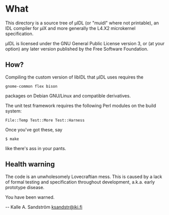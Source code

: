 
What
====

This directory is a source tree of µIDL (or "muidl" where not printable), an
IDL compiler for µiX and more generally the L4.X2 microkernel specification.

µIDL is licensed under the GNU General Public License version 3, or (at your
option) any later version published by the Free Software Foundation.


How?
----

Compiling the custom version of libIDL that µIDL uses requires the

    gnome-common flex bison

packages on Debian GNU/Linux and compatible derivatives.

The unit test framework requires the following Perl modules on the build
system:

    File::Temp Test::More Test::Harness

Once you've got these, say

    $ make

like there's ass in your pants.


Health warning
--------------

The code is an unwholesomely Lovecraftian mess. This is caused by a lack of
formal testing and specification throughout development, a.k.a. early prototype
disease.

You have been warned.


  -- Kalle A. Sandström <ksandstr@iki.fi>
